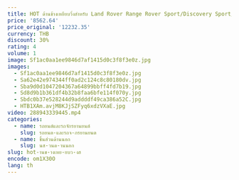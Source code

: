 ```yaml
---
title: HOT ด้านข้างเหยียบวิ่งสําหรับ Land Rover Range Rover Sport/Discovery Sport/Discovery 4/Discovery 3/Freelander 2/Evoque
price: '8562.64'
price_original: '12232.35'
currency: THB
discount: 30%
rating: 4
volume: 1
image: Sf1ac0aa1ee9846d7af1415d0c3f8f3e0z.jpg
images:
  - Sf1ac0aa1ee9846d7af1415d0c3f8f3e0z.jpg
  - Sa62e42e974344ff0ad2c124c8c80180dv.jpg
  - Sba9d0d1047204367a64899bbff4fd7b19.jpg
  - Sd8d9b1b361df4b32b8faa6bfe114f070y.jpg
  - Sbdc0b37e528244d9addddf49ca386a52C.jpg
  - HTB1XAm.avjM8KJjSZFyq6xdzVXaE.jpg
video: 288943339445.mp4
categories:
  - name: รถยนต์และรถจักรยานยนต์
    slug: รถยนต-และรถจ-กรยานยนต
  - name: ชิ้นส่วนด้านนอก
    slug: นส-วนด-านนอก
slug: hot-านข-างเหย-ยบว-งส
encode: om1X30O
lang: th
---
```

  